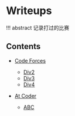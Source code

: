# Writeups

!!! abstract
    记录打过的比赛

## Contents
+ [Code Forces](codeforces/index.md)
    + [Div2](codeforces/div2/index.md)
    + [Div3](codeforces/div3/index.md)
    + [Div4](codeforces/div4/index.md)

+ [At Coder](atcoder/index.md)
    + [ABC](atcoder/abc/index.md)